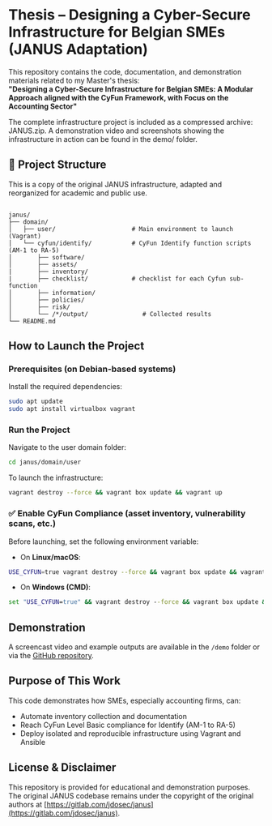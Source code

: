 # Thesis – Designing a Cyber-Secure Infrastructure for Belgian SMEs (JANUS Adaptation)

This repository contains the code, documentation, and demonstration materials related to my Master's thesis:  
**"Designing a Cyber-Secure Infrastructure for Belgian SMEs: A Modular Approach aligned with the CyFun Framework, with Focus on the Accounting Sector"**


The complete infrastructure project is included as a compressed archive: JANUS.zip. A demonstration video and screenshots showing the infrastructure in action can be found in the demo/ folder.

## 📁 Project Structure

This is a copy of the original JANUS infrastructure, adapted and reorganized for academic and public use.

```

janus/
├── domain/
│   ├── user/                     # Main environment to launch (Vagrant)
│   └── cyfun/identify/           # CyFun Identify function scripts (AM-1 to RA-5)
│       ├── software/
│       ├── assets/
|       ├── inventory/
|       ├── checklist/            # checklist for each Cyfun sub-function
│       ├── information/
│       ├── policies/
│       ├── risk/
│       └── /*/output/               # Collected results
└── README.md

````

##  How to Launch the Project

###  Prerequisites (on Debian-based systems)

Install the required dependencies:

```bash
sudo apt update
sudo apt install virtualbox vagrant
````

###  Run the Project

Navigate to the user domain folder:

```bash
cd janus/domain/user
```

To launch the infrastructure:

```bash
vagrant destroy --force && vagrant box update && vagrant up
```

### ✅ Enable CyFun Compliance (asset inventory, vulnerability scans, etc.)

Before launching, set the following environment variable:

* On **Linux/macOS**:

```bash
USE_CYFUN=true vagrant destroy --force && vagrant box update && vagrant up
```

* On **Windows (CMD)**:

```cmd
set "USE_CYFUN=true" && vagrant destroy --force && vagrant box update && vagrant up
```

##  Demonstration

A screencast video and example outputs are available in the `/demo` folder or via the [GitHub repository](https://github.com/aquerinj/Thesis-Querinjean/tree/main/demo).

## Purpose of This Work

This code demonstrates how SMEs, especially accounting firms, can:

* Automate inventory collection and documentation
* Reach CyFun Level Basic compliance for Identify (AM-1 to RA-5)
* Deploy isolated and reproducible infrastructure using Vagrant and Ansible

## License & Disclaimer

This repository is provided for educational and demonstration purposes.
The original JANUS codebase remains under the copyright of the
original authors at [https://gitlab.com/jdosec/janus](https://gitlab.com/jdosec/janus).
